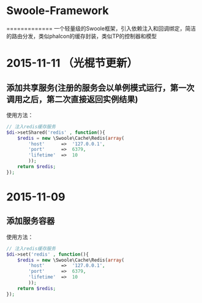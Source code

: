 # Swoole-Framework
=============
一个轻量级的Swoole框架，引入依赖注入和回调绑定，简洁的路由分发，类似phalcon的缓存封装，类似TP的控制器和模型

2015-11-11 （光棍节更新）
=============
添加共享服务(注册的服务会以单例模式运行，第一次调用之后，第二次直接返回实例结果)
-------------
使用方法：
```php
// 注入redis缓存服务
$di->setShared('redis' , function(){
	$redis = new \Swoole\Cache\Redis(array(
		'host'		=>	'127.0.0.1',
		'port'		=>	6379,
		'lifetime' 	=>	10
		));
	return $redis;
});
```


2015-11-09
=============
添加服务容器
-------------
使用方法：
```php
// 注入redis缓存服务
$di->set('redis' , function(){
	$redis = new \Swoole\Cache\Redis(array(
		'host'		=>	'127.0.0.1',
		'port'		=>	6379,
		'lifetime' 	=>	10
		));
	return $redis;
});
```